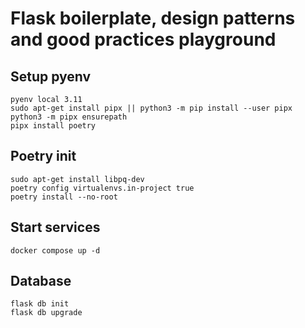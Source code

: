 # Flask boilerplate, design patterns and good practices playground

## Setup pyenv
```
pyenv local 3.11
sudo apt-get install pipx || python3 -m pip install --user pipx
python3 -m pipx ensurepath
pipx install poetry
```

## Poetry init
```
sudo apt-get install libpq-dev
poetry config virtualenvs.in-project true
poetry install --no-root
```

## Start services
```
docker compose up -d
```

## Database
```
flask db init
flask db upgrade
```
#
